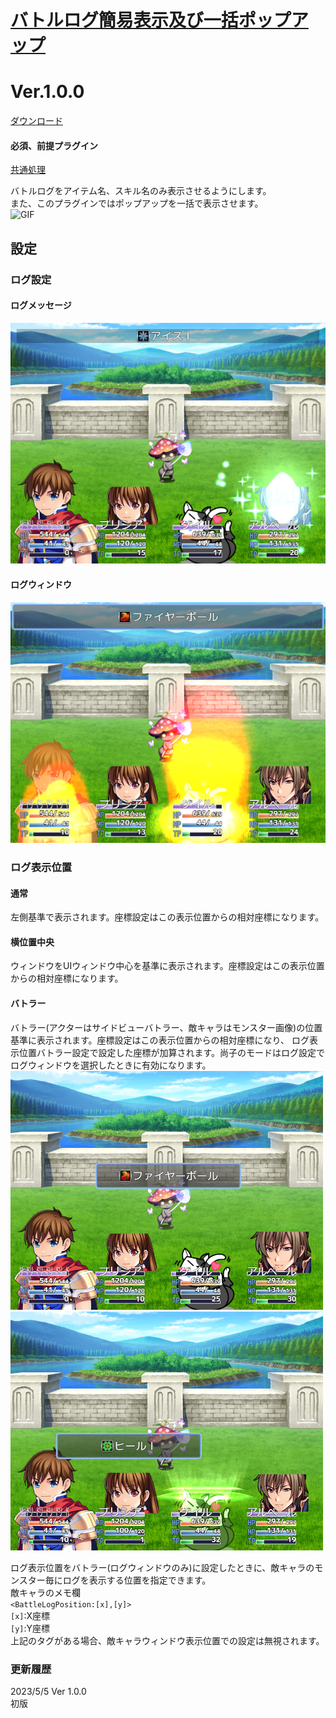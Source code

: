 # [バトルログ簡易表示及び一括ポップアップ](https://raw.githubusercontent.com/nuun888/MZ/master/NUUN_BattleLogSimpleDisplayPopupBatch.js)
# Ver.1.0.0
[ダウンロード](https://raw.githubusercontent.com/nuun888/MZ/master/NUUN_BattleLogSimpleDisplayPopupBatch.js)  
#### 必須、前提プラグイン
[共通処理](https://github.com/nuun888/MZ/blob/master/README/Base.md)  

バトルログをアイテム名、スキル名のみ表示させるようにします。  
また、このプラグインではポップアップを一括で表示させます。  
![GIF](img/BattleLogSimpleDisplayPopupBatch.gif)  

## 設定
### ログ設定
#### ログメッセージ  
![画像](img/BattleLogSimpleDisplayPopupBatch1.png)  

#### ログウィンドウ  
![画像](img/BattleLogSimpleDisplayPopupBatch2.png)  

### ログ表示位置
#### 通常
左側基準で表示されます。座標設定はこの表示位置からの相対座標になります。  
#### 横位置中央
ウィンドウをUIウィンドウ中心を基準に表示されます。座標設定はこの表示位置からの相対座標になります。  
#### バトラー
バトラー(アクターはサイドビューバトラー、敵キャラはモンスター画像)の位置基準に表示されます。座標設定はこの表示位置からの相対座標になり、
ログ表示位置バトラー設定で設定した座標が加算されます。尚子のモードはログ設定でログウィンドウを選択したときに有効になります。    
![画像](img/BattleLogSimpleDisplayPopupBatch3.png)  
![画像](img/BattleLogSimpleDisplayPopupBatch4.png)  

ログ表示位置をバトラー(ログウィンドウのみ)に設定したときに、敵キャラのモンスター毎にログを表示する位置を指定できます。  
敵キャラのメモ欄  
`<BattleLogPosition:[x],[y]>`  
`[x]`:X座標  
`[y]`:Y座標  
上記のタグがある場合、敵キャラウィンドウ表示位置での設定は無視されます。  

### 更新履歴
2023/5/5 Ver 1.0.0  
初版  

